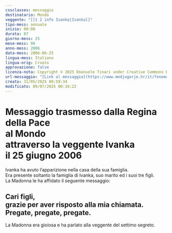 ```yaml
---
cssclasses: messaggio
destinatario: Mondo
veggente: "[[1 2 info Ivanka|Ivanka]]"
tipo-mess: annuale
inizio: 00:00
durata: 07
giorno-mess: 25
mese-mess: 06
anno-mess: 2006
data-mess: 2006-06-25
lingua-mess: Italiano
lingua-orig: Croato
approvazione: false
licenza-nota: Copyright © 2025 Emanuele Tinari under Creative Commons BY-NC-SA 4.0 https://creativecommons.org/licenses/by-nc-sa/4.0/
url-messaggio: "[Link al messaggio](https://www.medjugorje.hr/it/fenomeno-di-medjugorje/apparizioni-annuali/)"
creato: 31/05/2025 00:59:34
modificato: 09/07/2025 00:16:22
---
```


# Messaggio trasmesso dalla Regina della Pace<br>al Mondo<br>attraverso la veggente Ivanka<br>il 25 giugno 2006

Ivanka ha avuto l’apparizione nella casa della sua famiglia.<br>Era presente soltanto la famiglia di Ivanka, suo marito ed i suoi tre figli.<br>La Madonna le ha affidato il seguente messaggio:
## Cari figli,<br>grazie per aver risposto alla mia chiamata.<br>Pregate, pregate, pregate.

La Madonna era gioiosa e ha parlato alla veggente del settimo segreto.

